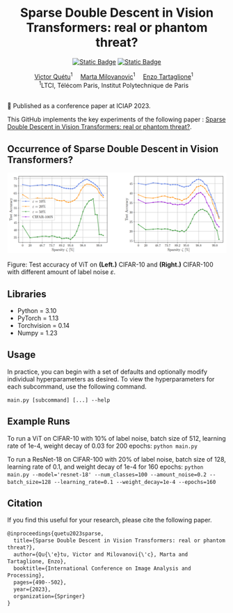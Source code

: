 <div align="center">
  <div>
  <h1>Sparse Double Descent in Vision Transformers: real or phantom threat?</h1> 

[![Static Badge](https://img.shields.io/badge/SDD_ViT-arXiv-red)](https://arxiv.org/abs/2307.14253)
[![Static Badge](https://img.shields.io/badge/SDD_ViT-Springer-blue)](https://link.springer.com/chapter/10.1007/978-3-031-43153-1_41)

  </div>

</div>

<div align="center">

<div>
    <a href='' target='_blank'>Victor Quétu</a><sup>1</sup>&emsp;
    <a href='' target='_blank'>Marta Milovanovic</a><sup>1</sup>&emsp;
    <a href='' target='_blank'>Enzo Tartaglione</a><sup>1</sup>&emsp;  
</div>
<div>
<sup>1</sup>LTCI, Télécom Paris, Institut Polytechnique de Paris&emsp;  

</div>
</div> <br>

📣 Published as a conference paper at ICIAP 2023.  <br>

This GitHub implements the key experiments of the following paper : [Sparse Double Descent in Vision Transformers: real or phantom threat?](https://arxiv.org/abs/2307.14253).

## Occurrence of Sparse Double Descent in Vision Transformers?

![teaser](images/SDD.png)

Figure: Test accuracy of ViT on **(Left.)** CIFAR-10 and **(Right.)** CIFAR-100 with different amount of label noise $\varepsilon$.

## Libraries
* Python = 3.10
* PyTorch = 1.13
* Torchvision = 0.14
* Numpy = 1.23

## Usage

In practice, you can begin with a set of defaults and optionally modify individual hyperparameters as desired. To view the hyperparameters for each subcommand, use the following command. 
```
main.py [subcommand] [...] --help
```

## Example Runs

To run a ViT on CIFAR-10 with 10% of label noise, batch size of 512, learning rate of 1e-4, weight decay of 0.03 for 200 epochs:
```python main.py```

To run a ResNet-18 on CIFAR-100 with 20% of label noise, batch size of 128, learning rate of 0.1, and weight decay of 1e-4 for 160 epochs:
```python main.py --model='resnet-18' --num_classes=100 --amount_noise=0.2 --batch_size=128 --learning_rate=0.1 --weight_decay=1e-4 --epochs=160```

## Citation
If you find this useful for your research, please cite the following paper.
```
@inproceedings{quetu2023sparse,
  title={Sparse Double Descent in Vision Transformers: real or phantom threat?},
  author={Qu{\'e}tu, Victor and Milovanovi{\'c}, Marta and Tartaglione, Enzo},
  booktitle={International Conference on Image Analysis and Processing},
  pages={490--502},
  year={2023},
  organization={Springer}
}

```
